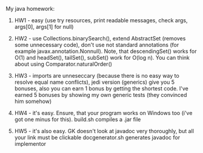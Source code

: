 My java homework:

1) HW1 - easy (use try resources, print readable messages, check args, args[0], args[1] for null)

2) HW2 - use Collections.binarySearch(), extend AbstractSet (removes some unnecessary code), don't use not standard annotations (for example javax.annotation.Nonnull).
Note, that descendingSet() works for O(1) and headSet(), tailSet(), subSet() work for O(log n).
You can think about using Comparator.naturalOrder()

3) HW3 - imports are unneseccary (because there is no easy way to resolve equal name conflicts), jedi version (generics) give you 5 bonuses,
also you can earn 1 bonus by getting the shortest code.
I've earned 5 bonuses by showing my own generic tests (they convinced him somehow)

4) HW4 - it's easy. Ensure, that your program works on Windows too (i've got one minus for this). 
build.sh compiles a .jar file

5) HW5 - it's also easy. GK doesn't look at javadoc very thoroughly, but all your link must be clickable
docgenerator.sh generates javadoc for implementor